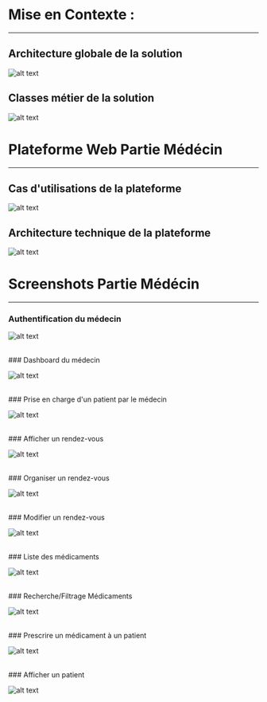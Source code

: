
# Mise en Contexte :
---
## Architecture globale de la solution 
![alt text][archiSolution]

## Classes métier de la solution 
![alt text][classes]

# Plateforme Web Partie Médécin 
----

## Cas d'utilisations de la plateforme
![alt text][usecases]

## Architecture technique de la plateforme
![alt text][archiTechnique]

[archiSolution]: _README/ArchiSolution.png
[classes]: _README/ClassDiagramSolution.jpg
[usecases]: _README/UsecaseMedecin.jpg
[archiTechnique]: _README/ArchiTechMedecin.png

# Screenshots Partie Médécin
---

### Authentification du médecin

![alt text][screenAuthMedecin]

<br>
### Dashboard du médecin

![alt text][screenDashboardMedecin]

<br>
### Prise en charge d'un patient par le médecin

![alt text][screenPriseEnCharge]

<br>
### Afficher un rendez-vous

![alt text][screenAfficherRDV]

<br>
### Organiser un rendez-vous

![alt text][screenOrganiserRDV]

<br>
### Modifier un rendez-vous

![alt text][screenModifierRDV]

<br>
### Liste des médicaments

![alt text][screenListeMedic]

<br>
### Recherche/Filtrage Médicaments

![alt text][screenRechercherMedic]

<br>
### Prescrire un médicament à un patient

![alt text][screenPrecrireMedic]

<br>
### Afficher un patient

![alt text][screenAfficherPatient]



[screenAuthMedecin]: _README/screenshots/authentification.png
[screenDashboardMedecin]: _README/screenshots/dashboardMedecin.png
[screenPriseEnCharge]: _README/screenshots/ajouterPatient.png

[screenAfficherRDV]: _README/screenshots/afficherRendezVous.png
[screenOrganiserRDV]: _README/screenshots/ajouterRDV.png
[screenModifierRDV]: _README/screenshots/modifierRendezVous.png

[screenListeMedic]: _README/screenshots/listeMedicaments.png
[screenRechercherMedic]: _README/screenshots/filtrerMedicaments.png
[screenPrecrireMedic]: _README/screenshots/prescrireMedicament.png

[screenAfficherPatient]: _README/screenshots/afficherPatient.png
